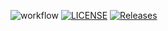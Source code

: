 ![workflow](https://github.com/AungThiha1804/sem/actions/workflows/main.yml/badge.svg)
[![LICENSE](https://img.shields.io/github/license/AungThiha1804/sem.svg?style=flat-square)](https://github.com/AungThiha1804/sem/blob/master/LICENSE)
[![Releases](https://img.shields.io/github/release/AungThiha1804/sem/all.svg?style=flat-square)](https://github.com/AungThiha1804/sem/releases)
